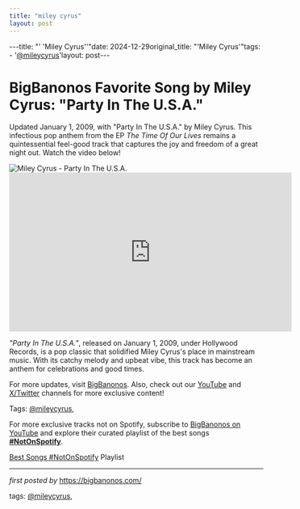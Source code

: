 ```yaml
---
title: "miley cyrus"
layout: post
---
```

---title: "' 'Miley Cyrus''"date: 2024-12-29original_title: "'Miley Cyrus'"tags:  - '[@mileycyrus](/tags/mileycyrus/)'layout: post---<!-- Title of the Post --><h1 >BigBanonos Favorite Song by Miley Cyrus: "Party In The U.S.A."</h1> <!-- Introductory Text --><p >Updated January 1, 2009, with "Party In The U.S.A." by Miley Cyrus. This infectious pop anthem from the EP *The Time Of Our Lives* remains a quintessential feel-good track that captures the joy and freedom of a great night out. Watch the video below!</p> <!-- Featured Image --><div > <img src="https://image-cdn-fa.spotifycdn.com/image/ab67706c0000da840a717a4e4c15864ab3950bf5" alt="Miley Cyrus - Party In The U.S.A." /></div> <!-- YouTube Video Embed --><div > <iframe width="560" height="315" src="https://www.youtube.com/embed/M11SvDtPBhA" frameborder="0" allowfullscreen></iframe></div> <!-- Song Information --><div > <p><em>"Party In The U.S.A."</em>, released on January 1, 2009, under Hollywood Records, is a pop classic that solidified Miley Cyrus's place in mainstream music. With its catchy melody and upbeat vibe, this track has become an anthem for celebrations and good times.</p></div> <!-- Footer Links --><div > <p>For more updates, visit <a href="https://bigbanonos.com/" target="_blank">BigBanonos</a>. Also, check out our <a href="https://www.youtube.com/[@BigBanonos](/tags/BigBanonos/)" target="_blank">YouTube</a> and <a href="https://x.com/bigbanonos" target="_blank">X/Twitter</a> channels for more exclusive content!</p></div> <!-- Tags --><p >Tags: [@mileycyrus](/tags/mileycyrus/),</p><!--Subscribe and Playlist Links--><div>    <p>For more exclusive tracks not on Spotify, subscribe to <a href="https://www.youtube.com/[@BigBanonos](/tags/BigBanonos/)" target="_blank">BigBanonos on YouTube</a> and explore their curated playlist of the best songs <strong>[#NotOnSpotify](/tags/NotOnSpotify/)</strong>.</p>    <p><a href="https://www.youtube.com/playlist?list=PLtuNtuTatqI0kFahUCbtbfenC_ET5O_tr" target="_blank">Best Songs [#NotOnSpotify](/tags/NotOnSpotify/) Playlist<br /></a></p></div><hr /><p><em>first posted by</em> <a href="https://bigbanonos.com/" rel="noopener" target="_new">https://bigbanonos.com/</a></p><p>tags: [@mileycyrus](/tags/mileycyrus/),</p>